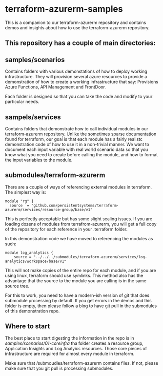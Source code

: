 # terraform-azurerm-samples

This is a companion to our terraform-azurerm repository and contains
demos and insights about how to use the terraform-azurerm repository.

## This repository has a couple of main directories:

## samples/scenarios

Contains folders with various demonstations of 
how to deploy working infrastructure.  They will provision several 
azure resources to provide a demonstration of how to create a working
infrastructure that say: Provisions Azure Functions, API Management and FrontDoor.

Each folder is designed so that you can take the code and modify to 
your particular needs.

## sampels/services

Contains folders that demonstrate how to call
individual modules in our terraform-azurerm repository.  Unlike the
sometimes sparse documentation found for terraform, our goal is that
each module has a fairly realistc demonstration code of how to use it
in a non-trivial manner.
We want to document each input variable with real world scenario data
so that you know what you need to create before calling the module,
and how to format the input variables to the module.

## submodules/terraform-azurerm

There are a couple of ways of referencing external modules in terraform.
The simplest way is:

```HCL
module "rg" {
  source  = "github.com/persistentsystems/terraform-azurerm/services/resource-group/base/v1"
```

This is perfectly acceptable but has some slight scaling issues.  If you 
are loading dozens of modules from terrafrom-azurerm, you will get a full
copy of the repository for each reference in your .terraform folder.  

In this demonstration code we have moved to referencing the modules as
such:

```HCL
module log_analytics {
    source = "../../../submodules/terraform-azurerm/services/log-analytics/workspace/base/v1"
```

This will not make copies of the entire repo for each module, and if you 
are using linux, terraform should use symlinks.  This method also 
has the advantage that the source to the module you are calling is 
in the same source tree.

For this to work, you need to have a modern-ish version of git that
does submodule processing by default.  If you get errors in the demos
and this folder is empty, then please follow a blog to have git pull
in the submodules of this demonstration repo.

## Where to start

The best place to start digesting the information in the repo is in 
*samples/scenarios/01-coreinfra* tha folder creates a resource group, 
Application Insights and Log Analyics resources.  Those core pieces of
infrastructure are required for almost every module in terraform.

Make sure that /submoudles/terraform-azurerm contains files.  If not,
please make sure that you git pull is processing submodules.